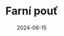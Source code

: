 ---
title: "Farní pouť"
type: event
date: 2024-06-15
day: 17
month: čer
show: "Společný zájezd farností Blučina, Měnín a Přísnotice Žabčice doo Číhoště a Sázavského kláštera (informace na plakátku)"
titimg: "/docs/farni-pout-2024.pdf"
---